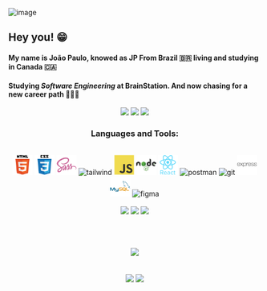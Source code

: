 ![image](https://github.com/user-attachments/assets/86494e4c-843a-4afa-87fc-01f640491c35)


<h2>Hey you! 😁</h2>

<h4>My name is João Paulo, knowed as <strong>JP</strong> From Brazil 🇧🇷 living and studying in Canada 🇨🇦</h4>

<h4>Studying <em>Software Engineering</em> at BrainStation. And now chasing for a new career path 👨🏻‍💻</h4>

<div display="inline_block" align="center">
  <img height="140em" src="https://github-readme-stats.vercel.app/api?username=Jopacorrea&theme=catppuccin_mocha&hide_border=false&include_all_commits=true&count_private=true" />
  <img height="140em" src="https://nirzak-streak-stats.vercel.app/?user=Jopacorrea&theme=catppuccin_mocha&hide_border=false" />
  <img height="140em" src="https://github-readme-stats.vercel.app/api/top-langs/?username=Jopacorrea&theme=catppuccin_mocha&hide_border=false&include_all_commits=true&count_private=true&layout=compact"/>
</div>

<h3 align="center">Languages and Tools:</h3>
<div style="display: inline_block"><br>
  <div align="center"> 
    <img src="https://raw.githubusercontent.com/devicons/devicon/master/icons/html5/html5-original-wordmark.svg" alt="html5" width="40" height="40"/>
    <img src="https://raw.githubusercontent.com/devicons/devicon/master/icons/css3/css3-original-wordmark.svg" alt="css3" width="40" height="40"/> 
    <img src="https://raw.githubusercontent.com/devicons/devicon/master/icons/sass/sass-original.svg" alt="sass" width="40" height="40"/> 
    <img src="https://www.vectorlogo.zone/logos/tailwindcss/tailwindcss-icon.svg" alt="tailwind" width="40" height="40"/>   
    <img src="https://raw.githubusercontent.com/devicons/devicon/master/icons/javascript/javascript-original.svg" alt="javascript" width="40" height="40"/> 
    <img src="https://raw.githubusercontent.com/devicons/devicon/master/icons/nodejs/nodejs-original-wordmark.svg" alt="nodejs" width="40" height="40"/> 
    <img src="https://raw.githubusercontent.com/devicons/devicon/master/icons/react/react-original-wordmark.svg" alt="react" width="40" height="40"/> 
    <img src="https://www.vectorlogo.zone/logos/getpostman/getpostman-icon.svg" alt="postman" width="40" height="40"/> 
    <img src="https://www.vectorlogo.zone/logos/git-scm/git-scm-icon.svg" alt="git" width="40" height="40"/> 
    <img src="https://raw.githubusercontent.com/devicons/devicon/master/icons/express/express-original-wordmark.svg" alt="express" width="40" height="40"/>
    <img src="https://raw.githubusercontent.com/devicons/devicon/master/icons/mysql/mysql-original-wordmark.svg" alt="mysql" width="40" height="40"/> 
    <img src="https://www.vectorlogo.zone/logos/figma/figma-icon.svg" alt="figma" width="40" height="40"/>  
  </div>
</div>
<br>
<div align="center">  
  <a href="https://www.instagram.com/jopacorrea/" target="_blank"><img src="https://img.shields.io/badge/-Instagram-%23E4405F?style=for-the-badge&logo=instagram&logoColor=white" target="_blank"></a>
  <a href="https://www.linkedin.com/in/joaopaulo-correa/" target="_blank"><img src="https://img.shields.io/badge/-LinkedIn-%230077B5?style=for-the-badge&logo=linkedin&logoColor=white" target="_blank"></a>   
  <a href = "mailto:jopa.correa27@gmail.com"><img src="https://img.shields.io/badge/-Gmail-%23333?style=for-the-badge&logo=gmail&logoColor=white" target="_blank"></a>
  
 <!-- ![Snake animation](https://github.com/jopacorrea/jopacorrea/blob/output/github-contribution-grid-snake.svg)-->
</div>
<br>
<br>
 
  ##
<div align="center">
  <img src="https://github-profile-trophy.vercel.app/?username=Jopacorrea&theme=tokyonight&no-frame=true&no-bg=true&margin-w=4" /> 
</div>
<br>
<br>
<div align="center">
  <img height="240em" src="https://github-contributor-stats.vercel.app/api?username=Jopacorrea&limit=5&theme=catppuccin_mocha&combine_all_yearly_contributions=true" />
  <img height="240em" src="https://quotes-github-readme.vercel.app/api?type=vetical&theme=tokyonight" />
  
</div>


